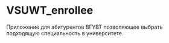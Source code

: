 # VSUWT_enrollee

Приложение для абитурентов ВГУВТ позволяющее выбрать подходящую специальность в университете.
